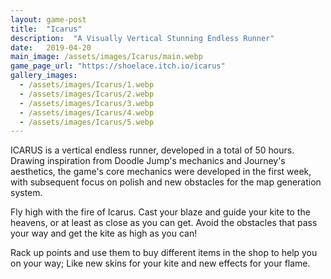 ```yaml
---
layout: game-post
title:  "Icarus"
description:  "A Visually Vertical Stunning Endless Runner"
date:   2019-04-20
main_image: /assets/images/Icarus/main.webp
game_page_url: "https://shoelace.itch.io/icarus"
gallery_images:
  - /assets/images/Icarus/1.webp
  - /assets/images/Icarus/2.webp
  - /assets/images/Icarus/3.webp
  - /assets/images/Icarus/4.webp
  - /assets/images/Icarus/5.webp
---
```


ICARUS is a vertical endless runner, developed in a total of 50 hours. Drawing inspiration from Doodle Jump's mechanics and Journey's aesthetics, the game's core mechanics were developed in the first week, with subsequent focus on polish and new obstacles for the map generation system. 

Fly high with the fire of Icarus. Cast your blaze and guide your kite to the heavens, or at least as close as you can get. Avoid the obstacles that pass your way and get the kite as high as you can!

Rack up points and use them to buy different items in the shop to help you on your way; Like new skins for your kite and new effects for your flame.
